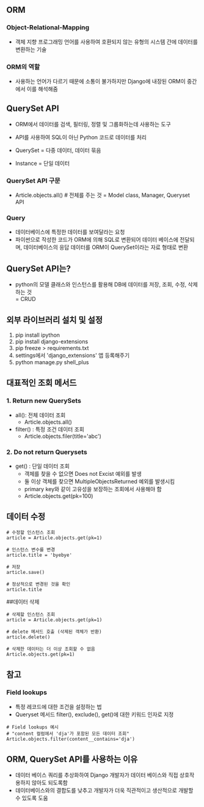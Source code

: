 ## ORM 
### Object-Relational-Mapping
- 객체 지향 프로그래밍 언어를 사용하여 호환되지 않는 유형의 시스템 간에 데이터를 변환하는 기술

### ORM의 역할
- 사용하는 언어가 다르기 때문에 소통이 불가하지만 Django에 내장된 ORM이 중간에서 이를 해석해줌


## QuerySet API
- ORM에서 데이터를 검색, 필터링, 정렬 및 그룹화하는데 사용하는 도구
- API를 사용하여 SQL이 아닌 Python 코드로 데이터를 처리  
  

- QuerySet = 다중 데이터, 데이터 묶음
- Instance = 단일 데이터

### QuerySet API 구문
- Article.objects.all() # 전체를 주는 것
    =  Model class, Manager, Queryset API
  
### Query
- 데이터베이스에 특정한 데이터를 보여달라는 요청
- 파이썬으로 작성한 코드가 ORM에 의해 SQL로 변환되어 데이터 베이스에 전달되며, 데이터베이스의 응답 데이터를 ORM이 QuerySet이라는 자료 형태로 변환

## QuerySet API는?
- python의 모델 클래스와 인스턴스를 활용해 DB에 데이터를 저장, 조회, 수정, 삭제하는 것  
= CRUD

## 외부 라이브러리 설치 및 설정
1. pip install ipython
2. pip install django-extensions
3. pip freeze > requirements.txt
4. settings에서 'django_extensions' 앱 등록해주기
5. python manage.py shell_plus


## 대표적인 조회 메서드
### 1. Return new QuerySets
- all(): 전체 데이터 조회
  - Article.objects.all()
- filter() : 특정 조건 데이터 조회
    - Article.objects.filer(title='abc')

### 2. Do not return Querysets
- get() : 단일 데이터 조회
    - 객체를 찾을 수 없으면 Does not Excist 예외를 발생
    - 둘 이상 객체를 찾으면 MultipleObjectsReturned 예외를 발생시킴
    - primary key와 같이 고유성을 보장하는 조회에서 사용해야 함
    - Article.objects.get(pk=100)
    
## 데이터 수정
```
# 수정할 인스턴스 조회
article = Article.objects.get(pk=1)

# 인스턴스 변수를 변경
article.title = 'byebye'

# 저장
article.save()

# 정상적으로 변경된 것을 확인
article.title

```


##데이터 삭제
```
# 삭제할 인스턴스 조회
article = Article.objects.get(pk=1)

# delete 메서드 호출 (삭제된 객체가 반환)
article.delete()

# 삭제한 데이터는 더 이상 조회할 수 없음
Article.objects.get(pk=1)
```

## 참고
### Field lookups
- 특정 레코드에 대한 조건을 설정하는 법
- Queryset 메서드 filter(), exclude(), get()에 대한 키워드 인자로 지정
```
# Field lookups 예시
# "content 컬럼에서 'dja'가 포함된 모든 데이터 조회"
Article.objects.filter(content__contains='dja')
```

## ORM, QuerySet API를 사용하는 이유
- 데이터 베이스 쿼리를 추상화하여 Django 개발자가 데이터 베이스와 직접 상호작용하지 않아도 되도록함
- 데이터베이스와의 결합도를 낮추고 개발자가 더욱 직관적이고 생산적으로 개발할 수 있도록 도움
